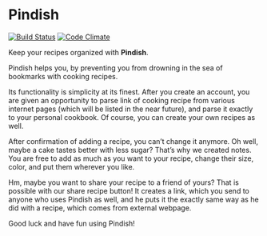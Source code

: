 # Pindish

[![Build Status](https://travis-ci.org/piotrek-b/Pindish.svg?branch=master)](https://travis-ci.org/rjiuk3566/Pindish)
[![Code Climate](https://codeclimate.com/github/rjiuk3566/Pindish/badges/gpa.svg)](https://codeclimate.com/github/rjiuk3566/Pindish)

Keep your recipes organized with **Pindish**.

Pindish helps you, by preventing you from drowning in the sea of bookmarks with cooking recipes.

Its functionality is simplicity at its finest. After you create an account, you are given an opportunity to parse link of cooking recipe from various internet pages (which will be listed in the near future), and parse it exactly to your personal cookbook. Of course, you can create your own recipes as well.

After confirmation of adding a recipe, you can’t change it anymore. Oh well, maybe a cake tastes better with less sugar? That’s why we created notes. You are free to add as much as you want to your recipe, change their size, color, and put them wherever you like.

Hm, maybe you want to share your recipe to a friend of yours? That is possible with our share recipe button! It creates a link, which you send to anyone who uses Pindish as well, and he puts it the exactly same way as he did with a recipe, which comes from external webpage.

Good luck and have fun using Pindish!
